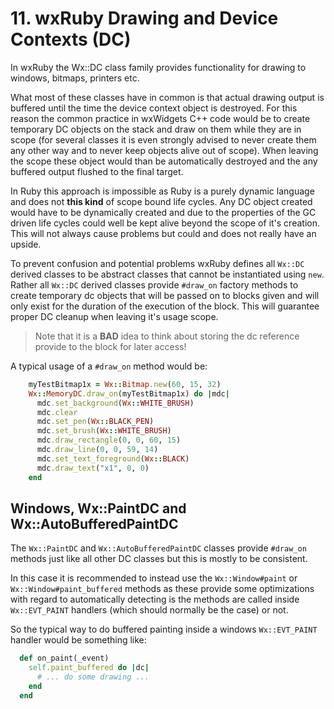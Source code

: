 <!--
# @markup markdown
# @title 11. wxRuby Drawing and Device Contexts
-->

# 11. wxRuby Drawing and Device Contexts (DC)

In wxRuby the Wx::DC class family provides functionality for drawing to windows, bitmaps, printers etc.

What most of these classes have in common is that actual drawing output is buffered until the time the 
device context object is destroyed.
For this reason the common practice in wxWidgets C++ code would be to create temporary DC objects on the
stack and draw on them while they are in scope (for several classes it is even strongly advised to never create
them any other way and to never keep objects alive out of scope). When leaving the scope these object would than be 
automatically destroyed and the any buffered output flushed to the final target.

In Ruby this approach is impossible as Ruby is a purely dynamic language and does not **this kind** of scope bound
life cycles. Any DC object created would have to be dynamically created and due to the properties of the GC driven
life cycles could well be kept alive beyond the scope of it's creation. This will not always cause problems but could
and does not really have an upside.

To prevent confusion and potential problems wxRuby defines all `Wx::DC` derived classes to be abstract classes that
cannot be instantiated using `new`. Rather all `Wx::DC` derived classes provide `#draw_on` factory methods to create 
temporary dc objects that will be passed on to blocks given and will only exist for the duration of the execution of
the block. This will guarantee proper DC cleanup when leaving it's usage scope.

> Note that it is a **BAD** idea to think about storing the dc reference provide to the block for later access!

A typical usage of a `#draw_on` method would be:

```ruby
    myTestBitmap1x = Wx::Bitmap.new(60, 15, 32)
    Wx::MemoryDC.draw_on(myTestBitmap1x) do |mdc|
      mdc.set_background(Wx::WHITE_BRUSH)
      mdc.clear
      mdc.set_pen(Wx::BLACK_PEN)
      mdc.set_brush(Wx::WHITE_BRUSH)
      mdc.draw_rectangle(0, 0, 60, 15)
      mdc.draw_line(0, 0, 59, 14)
      mdc.set_text_foreground(Wx::BLACK)
      mdc.draw_text("x1", 0, 0)
    end
```

## Windows, Wx::PaintDC and Wx::AutoBufferedPaintDC

The `Wx::PaintDC` and `Wx::AutoBufferedPaintDC` classes provide `#draw_on` methods just like all other DC classes but
this is mostly to be consistent.

In this case it is recommended to instead use the `Wx::Window#paint` or `Wx::Window#paint_buffered` methods as these
provide some optimizations with regard to automatically detecting is the methods are called inside `Wx::EVT_PAINT` 
handlers (which should normally be the case) or not.

So the typical way to do buffered painting inside a windows `Wx::EVT_PAINT` handler would be something like:

```ruby
  def on_paint(_event)
    self.paint_buffered do |dc|
      # ... do some drawing ...
    end
  end
```
